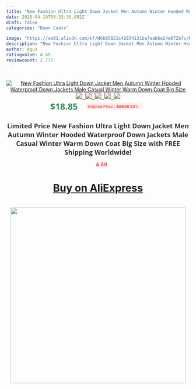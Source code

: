 ```yaml
---
title: "New Fashion Ultra Light Down Jacket Men Autumn Winter Hooded Waterproof Down Jackets Male Casual Winter Warm Down Coat Big Size"
date: 2020-04-19T09:33:36.892Z
draft: false
categories: "Down Coats"

image: "https://ae01.alicdn.com/kf/H6b05821c42834131ba7eab6e24e672b7v/New-Fashion-Ultra-Light-Down-Jacket-Men-Autumn-Winter-Hooded-Waterproof-Down-Jackets-Male-Casual-Winter.jpg"
description: "New Fashion Ultra Light Down Jacket Men Autumn Winter Hooded Waterproof Down Jackets Male Casual Winter Warm Down Coat Big Size"
author: Agus
ratingvalue: 4.69
reviewcount: 2.777
---
```

<br>
<div style="text-align: center;">
<a href="https://s.click.aliexpress.com/e/_AdCstB" target="_blank" rel="nofollow noopener noreferrer"><img alt="New Fashion Ultra Light Down Jacket Men Autumn Winter Hooded Waterproof Down Jackets Male Casual Winter Warm Down Coat Big Size" class="magnifier-image" src="https://ae01.alicdn.com/kf/H6b05821c42834131ba7eab6e24e672b7v/New-Fashion-Ultra-Light-Down-Jacket-Men-Autumn-Winter-Hooded-Waterproof-Down-Jackets-Male-Casual-Winter.jpg_640x640.jpg">
<br>
<img style="border:1px solid salmon" src="https://ae01.alicdn.com/kf/H6b05821c42834131ba7eab6e24e672b7v/New-Fashion-Ultra-Light-Down-Jacket-Men-Autumn-Winter-Hooded-Waterproof-Down-Jackets-Male-Casual-Winter.jpg_120x120.jpg">&nbsp;&nbsp;<img style="border:1px solid salmon" src="https://ae01.alicdn.com/kf/H141a9b87667849f9b406e36efd5cf961F/New-Fashion-Ultra-Light-Down-Jacket-Men-Autumn-Winter-Hooded-Waterproof-Down-Jackets-Male-Casual-Winter.jpg_120x120.jpg">&nbsp;&nbsp;<img style="border:1px solid salmon" src="https://ae01.alicdn.com/kf/H537223068f524cf087ce9804090e2486W/New-Fashion-Ultra-Light-Down-Jacket-Men-Autumn-Winter-Hooded-Waterproof-Down-Jackets-Male-Casual-Winter.jpg_120x120.jpg">&nbsp;&nbsp;<img style="border:1px solid salmon" src="https://ae01.alicdn.com/kf/Heda9c165006f4d07aa75117df386dc96k/New-Fashion-Ultra-Light-Down-Jacket-Men-Autumn-Winter-Hooded-Waterproof-Down-Jackets-Male-Casual-Winter.jpg_120x120.jpg">&nbsp;&nbsp;<img style="border:1px solid salmon" src="https://ae01.alicdn.com/kf/Hb34619e97b4b4190ae7a2483a02e6f36q/New-Fashion-Ultra-Light-Down-Jacket-Men-Autumn-Winter-Hooded-Waterproof-Down-Jackets-Male-Casual-Winter.jpg_120x120.jpg"></a></div><br0>
<div style="text-align: center;"><span style="background-color: white; border: 0px; box-sizing: border-box; color: seagreen; display: inline-block; font-family: &quot;open sans&quot; , &quot;arial&quot; , &quot;helvetica&quot; , sans-serif , &quot;heiti&quot;; font-size: 24px; font-stretch: inherit; font-weight: 700; line-height: inherit; margin: 0px 10px 0px 0px; padding: 0px; vertical-align: middle;">$18.85 </span>
<span style="background: rgb(255 , 241 , 241); border-radius: 3px; border: 0px; box-sizing: border-box; color: #ff4747; display: inline-block; font-family: inherit; font-size: 12px; font-stretch: inherit; font-style: inherit; font-variant: inherit; font-weight: 600; line-height: inherit; margin: 0px; padding: 2px 5px; transform: scale(0.9); vertical-align: middle;">Original Price : <b style="text-decoration: line-through;">$26.18 </b> 28%&nbsp;&nbsp;</span></div>
<h1 style="color: #333333; display: inline-block; font-family: &quot;open sans&quot; , &quot;arial&quot; , &quot;helvetica&quot; , sans-serif , &quot;heiti&quot;; font-size: 18px; font-stretch: inherit; font-weight: 700; text-align: center;">Limited Price New Fashion Ultra Light Down Jacket Men Autumn Winter Hooded Waterproof Down Jackets Male Casual Winter Warm Down Coat Big Size with FREE Shipping Worldwide!</h1>
<div style="color: #ff4747; text-align: center;">
<img src="https://4.bp.blogspot.com/-M0ZcTcb-5uY/XleCXlxnR4I/AAAAAAAAAEc/OrjgMkXV1oMQFaCRZj5HQwOCBcu3w1FegCPcBGAYYCw/s1600/star.png" style="height: 15px;">&nbsp;<b>4.69</b></div>
<div class="button_cont" align="center"><a class="buynow_a" href="https://s.click.aliexpress.com/e/_AdCstB" target="_blank" rel="nofollow noopener noreferrer"><H1>Buy on AliExpress</H1></a></div><br>
<div class="separator" style="clear: both; text-align: center;">
<img src="https://lh3.googleusercontent.com/-pTy5HemUv9M/XlePHvY0dAI/AAAAAAAAAE4/0nX5iRUoIWY8eMW9Dpxeirr157OZliDIgCLcBGAsYHQ/s1600/badge.gif" width="480">
</div>
